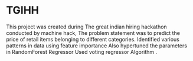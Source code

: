 # TGIHH

This project was created during The great indian hiring hackathon conducted by machine hack, The problem statement was to 
predict the price of retail items belonging to different categories.
Identified various patterns in data using feature importance
Also hypertuned the parameters in RandomForest Regressor
Used voting regressor Algorithm .

